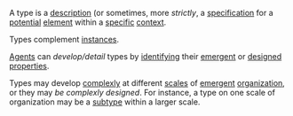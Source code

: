 A type is a [description](https://github.com/gcassel/Modular-Organization-Terminology/blob/master/terms/description.md) (or sometimes, more *strictly*, a [specification](https://github.com/gcassel/Modular-Organization-Terminology/blob/master/terms/specification.md) for a [potential](https://github.com/gcassel/Modular-Organization-Terminology/blob/master/terms/potential.md) [element](https://github.com/gcassel/Modular-Organization-Terminology/blob/master/terms/element.md) within a [specific](https://github.com/gcassel/Modular-Organization-Terminology/blob/master/terms/specific.md) [context](https://github.com/gcassel/Modular-Organization-Terminology/blob/master/terms/context.md).

Types complement [instances](https://github.com/gcassel/Modular-Organization-Terminology/blob/master/terms/instance.md).

[Agents](https://github.com/gcassel/Modular-Organization-Terminology/blob/master/terms/agent.md) can *develop/detail* types by [identifying](https://github.com/gcassel/Modular-Organization-Terminology/blob/master/terms/description.md) their [emergent](https://github.com/gcassel/Modular-Organization-Terminology/blob/master/terms/emergent.md) or [designed](https://github.com/gcassel/Modular-Organization-Terminology/blob/master/terms/design.md) [properties](https://github.com/gcassel/Modular-Organization-Terminology/blob/master/terms/property.md). 

Types may develop [complexly](https://github.com/gcassel/Modular-Organization-Terminology/blob/master/terms/complex.md) at different [scales](https://github.com/gcassel/Modular-Organization-Terminology/blob/master/terms/scale.md) of [emergent](https://github.com/gcassel/Modular-Organization-Terminology/edit/master/terms/emergence.md) [organization](https://github.com/gcassel/Modular-Organization-Terminology/blob/master/terms/organization.md), or they may *be complexly designed*. For instance, a type on one scale of organization may be a [subtype](https://github.com/gcassel/Modular-Organization-Terminology/blob/master/terms/subtype.md) within a larger scale.
